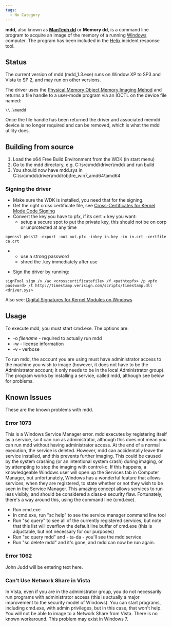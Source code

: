 ```yaml
---
tags:
  - No Category
---
```

**mdd**, also known as **[ManTech dd](mantech.md)** or **Memory
dd**, is a command line program to acquire an image of the memory of a
running [Windows](windows.md) computer. The program has been
included in the [Helix](helix.md) incident response tool.

## Status

The current version of mdd (mdd_1.3.exe) runs on Window XP to SP3 and
Vista to SP 2, and may run on other versions.

The driver uses the [Physical Memory Object Memory Imaging
Mehod](memory_imaging.md) and returns a file handle to a
user-mode program via an IOCTL on the device file named:

    \\.\memdd

Once the file handle has been returned the driver and associated memdd
device is no longer required and can be removed, which is what the mdd
utility does.

## Building from source

1.  Load the x64 Free Build Environment from the WDK (in start menu)
2.  Go to the mdd directory, e.g. C:\src\mdd\driver\mdd\\ and run build
3.  You should now have mdd.sys in
    C:\src\mdd\driver\mdd\objfre_win7_amd64\amd64

### Signing the driver

- Make sure the WDK is installed, you need that for the signing.
- Get the right cross certificate file, see [Cross-Certificates for
  Kernel Mode Code
  Signing](http://msdn.microsoft.com/en-us/windows/hardware/gg487315)
- Convert the key you have to pfx, if its cert + key you want:
  - setup a secure spot to put the private key, this should not be on
    corp or unprotected at any time

<!-- -->

    openssl pkcs12 -export -out out.pfx -inkey in.key -in in.crt -certfile ca.crt

- - use a strong password
  - shred the .key immediately after use

- Sign the driver by running:

<!-- -->

    signTool sign /v /ac <crosscertificatefile> /f <pathtopfx> /p <pfx password> /t http://timestamp.verisign.com/scripts/timestamp.dll <driver.sys>

Also see: [Digital Signatures for Kernel Modules on
Windows](http://www.microsoft.com/whdc/winlogo/drvsign/kmsigning.mspx)

## Usage

To execute mdd, you must start cmd.exe. The options are:

- -o *filename* - required to actually run mdd
- -w - license information
- -v - verbose

To run mdd, the account you are using must have administrator access to
the machine you wish to image (however, it does not have to be the
Administrator account; it only needs to be in the local Administrator
group). The program works by installing a service, called mdd, although
see below for problems.

## Known Issues

These are the known problems with mdd.

### Error 1073

This is a Windows Service Manager error. mdd executes by registering
itself as a service, so it can run as administrator, although this does
not mean you can run mdd without having administrator access. At the end
of a normal execution, the service is deleted. However, mdd can
accidentally leave the service installed, and this prevents further
imaging. This could be caused by the system crashing (or an intentional
system crash) during imaging, or by attempting to stop the imaging with
control-c. If this happens, a knowledgeable Windows user will open up
the Services tab in Computer Manager, but unfortunately, Windows has a
wonderful feature that allows services, when they are registered, to
state whether or not they wish to be seen in the Service Manager. This
amazing concept allows services to run less visibly, and should be
considered a class-a security flaw. Fortunately, there's a way around
this, using the command line (cmd.exe).

- Run cmd.exe
- In cmd.exe, run "sc help" to see the service manager command line tool
- Run "sc query" to see all of the currently registered services, but
  note that this list will overflow the default line buffer of cmd.exe
  (this is adjustable, but not necessary for our purposes)
- Run "sc query mdd" and - ta-da - you'll see the mdd service
- Run "sc delete mdd" and it's gone, and mdd can now be run again.

### Error 1062

John Judd will be entering text here.

### Can't Use Network Share in Vista

In Vista, even if you are in the administrator group, you do not
necessarily run programs with administrator access (this is actually a
major improvement to the security model of Windows). You can start
programs, including cmd.exe, with admin privileges, but in this case,
that won't help. You will not be able to image to a Network Share from
Vista. There is no known workaround. This problem may exist in Windows
7.